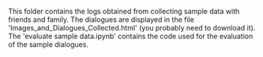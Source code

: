 This folder contains the logs obtained from collecting sample data with friends and family. The dialogues are displayed in the file 'Images_and_Dialogues_Collected.html' (you probably need to download it). The 'evaluate sample data.ipynb' contains the code used for the evaluation of the sample dialogues.  
